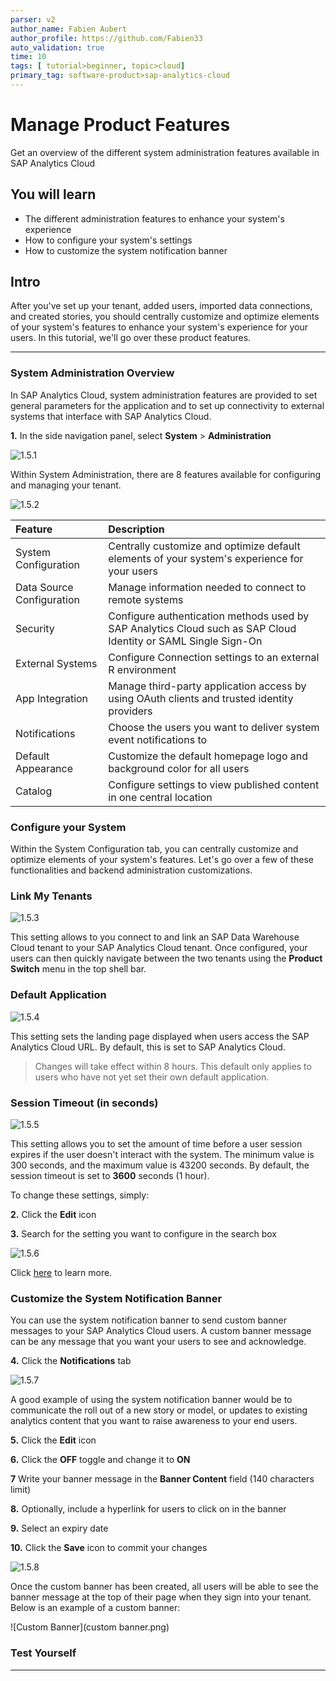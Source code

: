 ```yaml
---
parser: v2
author_name: Fabien Aubert
author_profile: https://github.com/Fabien33
auto_validation: true
time: 10
tags: [ tutorial>beginner, topic>cloud]
primary_tag: software-product>sap-analytics-cloud
---
```


# Manage Product Features
<!-- description --> Get an overview of the different system administration features available in SAP Analytics Cloud

## You will learn
  - The different administration features to enhance your system's experience
  - How to configure your system's settings
  - How to customize the system notification banner

## Intro
After you've set up your tenant, added users, imported data connections, and created stories, you should centrally customize and optimize elements of your system's features to enhance your system's experience for your users. In this tutorial, we'll go over these product features.

---

### System Administration Overview


In SAP Analytics Cloud, system administration features are provided to set general parameters for the application and to set up connectivity to external systems that interface with SAP Analytics Cloud.

**1.** In the side navigation panel, select **System** > **Administration**

![1.5.1](1.5.1.png)

Within System Administration, there are 8 features available for configuring and managing your tenant.

![1.5.2](1.5.2.png)

|  Feature                       | Description
|  :-------------                | :-------------
|  System Configuration          | Centrally customize and optimize default elements of your system's experience for your users
|  Data Source Configuration     | Manage information needed to connect to remote systems
|  Security                      | Configure authentication methods used by SAP Analytics Cloud such as SAP Cloud Identity or SAML Single Sign-On
|  External Systems              | Configure Connection settings to an external R environment
|  App Integration               | Manage third-party application access by using OAuth clients and trusted identity providers
|  Notifications                 | Choose the users you want to deliver system event notifications to
|  Default Appearance            | Customize the default homepage logo and background color for all users
|  Catalog                       | Configure settings to view published content in one central location



### Configure your System


Within the System Configuration tab, you can centrally customize and optimize elements of your system's features. Let's go over a few of these functionalities and backend administration customizations.

### Link My Tenants

![1.5.3](1.5.3.png)

This setting allows to you connect to and link an SAP Data Warehouse Cloud tenant to your SAP Analytics Cloud tenant. Once configured, your users can then quickly navigate between the two tenants using the **Product Switch** menu in the top shell bar.

### Default Application

![1.5.4](1.5.4.png)

This setting sets the landing page displayed when users access the SAP Analytics Cloud URL. By default, this is set to SAP Analytics Cloud.

> Changes will take effect within 8 hours. This default only applies to users who have not yet set their own default application.

### Session Timeout (in seconds)

![1.5.5](1.5.5.png)

This setting allows you to set the amount of time before a user session expires if the user doesn't interact with the system. The minimum value is 300 seconds, and the maximum value is 43200 seconds. By default, the session timeout is set to **3600** seconds (1 hour).

To change these settings, simply:

**2.** Click the **Edit** icon  

**3.** Search for the setting you want to configure in the search box

![1.5.6](1.5.6.png)

Click [here](https://help.sap.com/docs/SAP_ANALYTICS_CLOUD/00f68c2e08b941f081002fd3691d86a7/ca67817bec1c4f6582126d5d9dab68bb.html?state=DRAFT) to learn more.



### Customize the System Notification Banner


You can use the system notification banner to send custom banner messages to your SAP Analytics Cloud users. A custom banner message can be any message that you want your users to see and acknowledge.

**4.** Click the **Notifications** tab

![1.5.7](1.5.7.png)

A good example of using the system notification banner would be to communicate the roll out of a new story or model, or updates to existing analytics content that you want to raise awareness to your end users.

**5.** Click the **Edit** icon

**6.** Click the **OFF** toggle and change it to **ON**

**7** Write your banner message in the **Banner Content** field (140 characters limit)

**8.** Optionally, include a hyperlink for users to click on in the banner

**9.** Select an expiry date

**10.** Click the **Save** icon to commit your changes

![1.5.8](1.5.8.png)

Once the custom banner has been created, all users will be able to see the banner message at the top of their page when they sign into your tenant. Below is an example of a custom banner:

![Custom Banner](custom banner.png)

<!-- Click [here](https://help.sap.com/docs/SAP_ANALYTICS_CLOUD/00f68c2e08b941f081002fd3691d86a7/c6043109a6b8494a81a47abf275b3fce.html?state=DRAFT) to learn more.

Here are more resources for the other administrative features offered within System settings:

- [Customize the Default Appearance of the Interface](https://help.sap.com/docs/SAP_ANALYTICS_CLOUD/00f68c2e08b941f081002fd3691d86a7/90c7a11d17b14859b61d1b991b17e911.html?state=DRAFT)

- [Manage OAuth Clients](https://help.sap.com/docs/SAP_ANALYTICS_CLOUD/00f68c2e08b941f081002fd3691d86a7/4f43b54398fc4acaa5efa32badfe3df6.html?state=DRAFT)

- [Connect to an R Environment](https://help.sap.com/docs/SAP_ANALYTICS_CLOUD/00f68c2e08b941f081002fd3691d86a7/da0970e27ed44ebb8f684d1f1b0002ca.html?state=DRAFT)

- [Configure Custom SMTP Server](https://help.sap.com/docs/SAP_ANALYTICS_CLOUD/00f68c2e08b941f081002fd3691d86a7/12cb1ee8d84f4e32b7f60a728002706e.html?state=DRAFT)

- [Notify All Users about Network Connection Issues](https://help.sap.com/docs/SAP_ANALYTICS_CLOUD/00f68c2e08b941f081002fd3691d86a7/06924756f3fa42ce9020f47e8d2f0111.html?state=DRAFT) -->


### Test Yourself




---
